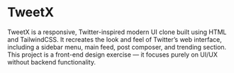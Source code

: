 # TweetX
TweetX is a responsive, Twitter-inspired modern UI clone built using HTML and TailwindCSS. It recreates the look and feel of Twitter’s web interface, including a sidebar menu, main feed, post composer, and trending section. This project is a front-end design exercise — it focuses purely on UI/UX without backend functionality.
